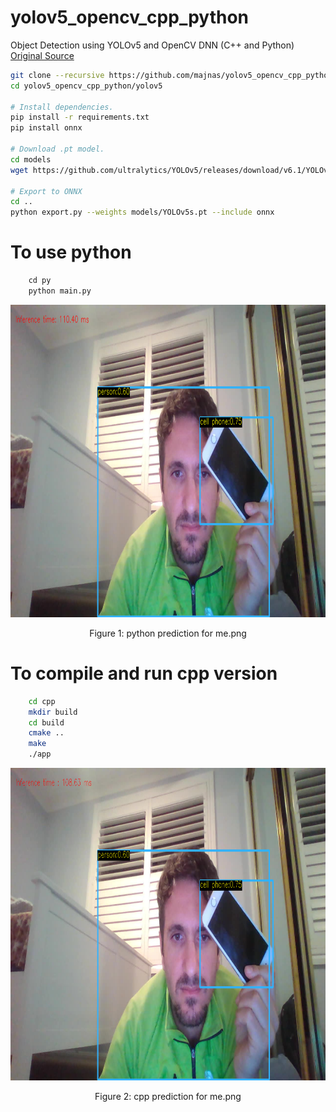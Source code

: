 
# yolov5_opencv_cpp_python
Object Detection using YOLOv5 and OpenCV DNN (C++ and Python)
[Original Source](https://learnopencv.com/object-detection-using-yolov5-and-opencv-dnn-in-c-and-python/)


```bash
git clone --recursive https://github.com/majnas/yolov5_opencv_cpp_python.git
cd yolov5_opencv_cpp_python/yolov5

# Install dependencies.
pip install -r requirements.txt
pip install onnx

# Download .pt model.
cd models
wget https://github.com/ultralytics/YOLOv5/releases/download/v6.1/YOLOv5s.pt

# Export to ONNX
cd ..
python export.py --weights models/YOLOv5s.pt --include onnx
```


# To use python
```python
    cd py
    python main.py
```
<div align="center">
  <img src="./data/me_py_pred.png" height="500">
</div>
<p align="center">
  Figure 1: python prediction for me.png
</p>


# To compile and run cpp version
```bash
    cd cpp
    mkdir build
    cd build
    cmake ..
    make     
    ./app
```

<div align="center">
  <img src="./data/me_cpp_pred.png" height="500">
</div>
<p align="center">
  Figure 2: cpp prediction for me.png
</p>
